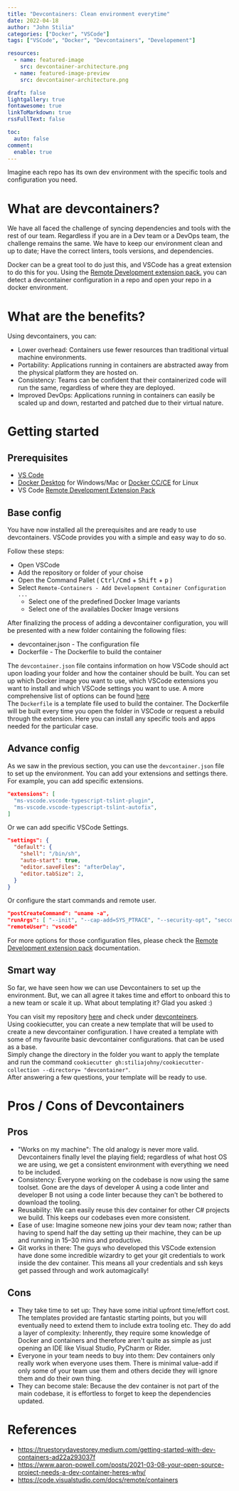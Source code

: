 ```yaml
---
title: "Devcontainers: Clean environment everytime"
date: 2022-04-18
author: "John Stilia"
categories: ["Docker", "VSCode"]
tags: ["VSCode", "Docker", "Devcontainers", "Developement"]

resources:
  - name: featured-image
    src: devcontainer-architecture.png
  - name: featured-image-preview
    src: devcontainer-architecture.png

draft: false
lightgallery: true
fontawesome: true
linkToMarkdown: true
rssFullText: false

toc:
  auto: false
comment:
  enable: true
---
```


<style>
img {
    box-shadow: inset 10px 10px 60px #fff;
    -moz-border-radius:25px;
    border-radius:10px;
}
</style>

Imagine each repo has its own dev environment with the specific tools and configuration you need.

<!--more-->

# What are devcontainers?

We have all faced the challenge of syncing dependencies and tools with the rest of our team. Regardless if you are in a Dev team or a DevOps team, the challenge remains the same. We have to keep our environment clean and up to date; Have the correct linters, tools versions, and dependencies.

Docker can be a great tool to do just this, and VSCode has a great extension to do this for you.
Using the [Remote Development extension pack.](https://aka.ms/vscode-remote/download/extension) you can detect a devcontainer configuration in a repo and open your repo in a docker environment.

# What are the benefits?

Using devcontainers, you can:

- Lower overhead: Containers use fewer resources than traditional virtual machine environments.
- Portability: Applications running in containers are abstracted away from the physical platform they are hosted on.
- Consistency: Teams can be confident that their containerized code will run the same, regardless of where they are deployed.
- Improved DevOps: Applications running in containers can easily be scaled up and down, restarted and patched due to their virtual nature.

# Getting started

## Prerequisites

- [VS Code](https://code.visualstudio.com/download)
- [Docker Desktop](https://www.docker.com/products/docker-desktop/) for Windows/Mac or [Docker CC/CE](https://docs.docker.com/get-docker/) for Linux
- VS Code [Remote Development Extension Pack](https://marketplace.visualstudio.com/items?itemName=ms-vscode-remote.vscode-remote-extensionpack)

## Base config

You have now installed all the prerequisites and are ready to use devcontainers.
VSCode provides you with a simple and easy way to do so.

Follow these steps:

- Open VSCode
- Add the repository or folder of your choise
- Open the Command Pallet ( <kbd>Ctrl/Cmd</kbd> + <kbd>Shift</kbd> + <kbd>p</kbd> )
- Select `Remote-Containers - Add Development Container Configuration ...`
  - Select one of the predefined Docker Image variants
  - Select one of the availables Docker Image versions

After finalizing the process of adding a devcontainer configuration, you will be presented with a new folder containing the following files:

- devcontainer.json - The configuration file
- Dockerfile - The Dockerfile to build the container

The `devcontainer.json` file contains information on how VSCode should act upon loading your folder and how the container should be built.
You can set up which Docker image you want to use, which VSCode extensions you want to install and which VSCode settings you want to use.
A more comprehensive list of options can be found [here](https://code.visualstudio.com/docs/remote/devcontainerjson-reference)<br>
The `Dockerfile` is a template file used to build the container. The Dockerfile will be built every time you open the folder in VSCode or request a rebuild through the extension. Here you can install any specific tools and apps needed for the particular case.

## Advance config

As we saw in the previous section, you can use the `devcontainer.json` file to set up the environment. You can add your extensions and settings there.
For example, you can add specific extensions.

```json
"extensions": [
  "ms-vscode.vscode-typescript-tslint-plugin",
  "ms-vscode.vscode-typescript-tslint-autofix",
]
```

Or we can add specific VSCode Settings.

```json
"settings": {
  "default": {
    "shell": "/bin/sh",
    "auto-start": true,
    "editor.saveFiles": "afterDelay",
    "editor.tabSize": 2,
  }
}
```

Or configure the start commands and remote user.

```json
"postCreateCommand": "uname -a",
"runArgs": [ "--init", "--cap-add=SYS_PTRACE", "--security-opt", "seccomp=unconfined" ],
"remoteUser": "vscode"
```

For more options for those configuration files, please check the [Remote Development extension pack](https://code.visualstudio.com/docs/remote/devcontainerjson-reference) documentation.

## Smart way

So far, we have seen how we can use Devcontainers to set up the environment. But, we can all agree it takes time and effort to onboard this to a new team or scale it up.
What about templating it? Glad you asked :)

You can visit my repository [here](https://github.com/stiliajohny/cookiecutter-collection) and check under [devconteiners](https://github.com/stiliajohny/cookiecutter-collection/tree/main/devcontainer).
<br>
Using cookiecutter, you can create a new template that will be used to create a new devcontainer configuration. I have created a template with some of my favourite basic devcontainer configurations. that can be used as a base. <br>
Simply change the directory in the folder you want to apply the template and run the command `cookiecutter gh:stiliajohny/cookiecutter-collection --directory= "devcontainer"`.<br>
After answering a few questions, your template will be ready to use.

# Pros / Cons of Devcontainers

## Pros

- "Works on my machine": The old analogy is never more valid. Devcontainers finally level the playing field; regardless of what host OS we are using, we get a consistent environment with everything we need to be included.
- Consistency: Everyone working on the codebase is now using the same toolset. Gone are the days of developer A using a code linter and developer B not using a code linter because they can't be bothered to download the tooling.
- Reusability: We can easily reuse this dev container for other C# projects we build. This keeps our codebases even more consistent.
- Ease of use: Imagine someone new joins your dev team now; rather than having to spend half the day setting up their machine, they can be up and running in 15–30 mins and productive.
- Git works in there: The guys who developed this VSCode extension have done some incredible wizardry to get your git credentials to work inside the dev container. This means all your credentials and ssh keys get passed through and work automagically!

## Cons

- They take time to set up: They have some initial upfront time/effort cost. The templates provided are fantastic starting points, but you will eventually need to extend them to include extra tooling etc.
  They do add a layer of complexity: Inherently, they require some knowledge of Docker and containers and therefore aren't quite as simple as just opening an IDE like Visual Studio, PyCharm or Rider.
- Everyone in your team needs to buy into them: Dev containers only really work when everyone uses them. There is minimal value-add if only some of your team use them and others decide they will ignore them and do their own thing.
- They can become stale: Because the dev container is not part of the main codebase, it is effortless to forget to keep the dependencies updated.

# References

- <https://truestorydavestorey.medium.com/getting-started-with-dev-containers-ad22a293037f>
- <https://www.aaron-powell.com/posts/2021-03-08-your-open-source-project-needs-a-dev-container-heres-why/>
- <https://code.visualstudio.com/docs/remote/containers>
